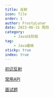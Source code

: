 ```yaml
---
title: 反射
icon: file
order: 1
author: FrostyLunar
date: 2023-06-15 周四
category:
	- JavaSE阶段
tag:
	- Java基础
sticky: true
index: true
---
```



[初识反射](01_初识反射/初识反射.md)

[常用API](02_常用API/常用API.md)

[面试题](03_面试题/面试题.md)
